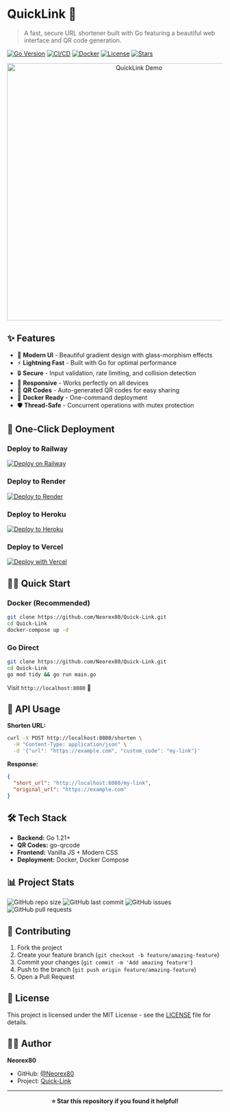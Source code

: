 # QuickLink 🔗

> A fast, secure URL shortener built with Go featuring a beautiful web interface and QR code generation.

[![Go Version](https://img.shields.io/badge/Go-1.21+-00ADD8?style=for-the-badge&logo=go)](https://golang.org/)
[![CI/CD](https://img.shields.io/github/actions/workflow/status/Neorex80/Quick-Link/ci.yml?style=for-the-badge&logo=github)](https://github.com/Neorex80/Quick-Link/actions)
[![Docker](https://img.shields.io/badge/Docker-Ready-2496ED?style=for-the-badge&logo=docker)](https://hub.docker.com/)
[![License](https://img.shields.io/badge/License-MIT-green?style=for-the-badge)](LICENSE)
[![Stars](https://img.shields.io/github/stars/Neorex80/Quick-Link?style=for-the-badge&logo=github)](https://github.com/Neorex80/Quick-Link/stargazers)

<div align="center">
  <img src="https://github.com/user-attachments/assets/0433b494-56a2-4dda-b53b-c112f6450dd0" alt="QuickLink Demo" width="600"/>
</div>

## ✨ Features

- 🎨 **Modern UI** - Beautiful gradient design with glass-morphism effects
- ⚡ **Lightning Fast** - Built with Go for optimal performance
- 🔒 **Secure** - Input validation, rate limiting, and collision detection
- 📱 **Responsive** - Works perfectly on all devices
- 🔄 **QR Codes** - Auto-generated QR codes for easy sharing
- 🐳 **Docker Ready** - One-command deployment
- 🛡️ **Thread-Safe** - Concurrent operations with mutex protection

## 🚀 One-Click Deployment

### Deploy to Railway
[![Deploy on Railway](https://railway.app/button.svg)](https://railway.app/template/quicklink?referralCode=bonus)

### Deploy to Render
[![Deploy to Render](https://render.com/images/deploy-to-render-button.svg)](https://render.com/deploy?repo=https://github.com/Neorex80/Quick-Link)

### Deploy to Heroku
[![Deploy to Heroku](https://www.herokucdn.com/deploy/button.svg)](https://heroku.com/deploy?template=https://github.com/Neorex80/Quick-Link)

### Deploy to Vercel
[![Deploy with Vercel](https://vercel.com/button)](https://vercel.com/new/clone?repository-url=https://github.com/Neorex80/Quick-Link)

## 🏃‍♂️ Quick Start

### Docker (Recommended)
```bash
git clone https://github.com/Neorex80/Quick-Link.git
cd Quick-Link
docker-compose up -d
```

### Go Direct
```bash
git clone https://github.com/Neorex80/Quick-Link.git
cd Quick-Link
go mod tidy && go run main.go
```

Visit `http://localhost:8080` 🎉

## 🔧 API Usage

**Shorten URL:**
```bash
curl -X POST http://localhost:8080/shorten \
  -H "Content-Type: application/json" \
  -d '{"url": "https://example.com", "custom_code": "my-link"}'
```

**Response:**
```json
{
  "short_url": "http://localhost:8080/my-link",
  "original_url": "https://example.com"
}
```

## 🛠️ Tech Stack

- **Backend:** Go 1.21+
- **QR Codes:** go-qrcode
- **Frontend:** Vanilla JS + Modern CSS
- **Deployment:** Docker, Docker Compose

## 📊 Project Stats

![GitHub repo size](https://img.shields.io/github/repo-size/Neorex80/Quick-Link?style=flat-square)
![GitHub last commit](https://img.shields.io/github/last-commit/Neorex80/Quick-Link?style=flat-square)
![GitHub issues](https://img.shields.io/github/issues/Neorex80/Quick-Link?style=flat-square)
![GitHub pull requests](https://img.shields.io/github/issues-pr/Neorex80/Quick-Link?style=flat-square)

## 🤝 Contributing

1. Fork the project
2. Create your feature branch (`git checkout -b feature/amazing-feature`)
3. Commit your changes (`git commit -m 'Add amazing feature'`)
4. Push to the branch (`git push origin feature/amazing-feature`)
5. Open a Pull Request

## 📄 License

This project is licensed under the MIT License - see the [LICENSE](LICENSE) file for details.

## 👨‍💻 Author

**Neorex80**
- GitHub: [@Neorex80](https://github.com/Neorex80)
- Project: [Quick-Link](https://github.com/Neorex80/Quick-Link)

---

<div align="center">
  <strong>⭐ Star this repository if you found it helpful!</strong>
</div>
